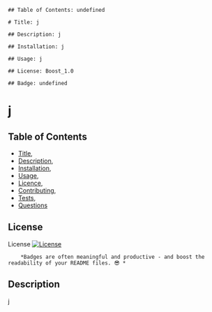 
    ## Table of Contents: undefined

    # Title: j

    ## Description: j

    ## Installation: j

    ## Usage: j

    ## License: Boost_1.0
    
    ## Badge: undefined
  # j
## Table of Contents

 * [Title](#Title),
 * [Description](#Description),
 * [Installation](#Installation),
 * [Usage](#Usage),
 * [Licence](#Licence),
 * [Contributing](#Contributing),
 * [Tests](#Tests),
 * [Questions](#Questions)
## License

            
 License
        [![License](https://img.shields.io/badge/License-Boost_1.0-lightblue.svg)](https://www.boost.org/LICENSE_1_0.txt)
 
        *Badges are often meaningful and productive - and boost the readability of your README files. 😎 * 
        

## Description
j
